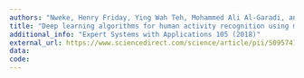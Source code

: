 ```yaml
---
authors: "Nweke, Henry Friday, Ying Wah Teh, Mohammed Ali Al-Garadi, and Uzoma Rita Alo"
title: "Deep learning algorithms for human activity recognition using mobile and wearable sensor networks: State of the art and research challenges"
additional_info: "Expert Systems with Applications 105 (2018)"
external_url: https://www.sciencedirect.com/science/article/pii/S0957417418302136
data:
code:
---
```


